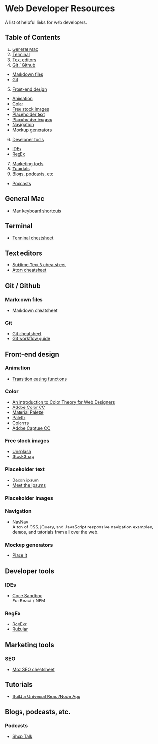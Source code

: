# Web Developer Resources
A list of helpful links for web developers.



## Table of Contents
1. [General Mac](#general-mac)
2. [Terminal](#terminal)
3. [Text editors](#text-editors)
4. [Git / Github](#git--github)
  - [Markdown files](#markdown-files)
  - [Git](#git)
5. [Front-end design](#front-end-design)
  - [Animation](#animation)
  - [Color](#color)
  - [Free stock images](#free-stock-images)
  - [Placeholder text](#placeholder-text)
  - [Placeholder images](#placeholder-images)
  - [Navigation](#navigation)
  - [Mockup generators](#mockup-generators)
6. [Developer tools](#developer-tools)
  - [IDEs](#ides)
  - [RegEx](#regex)
7. [Marketing tools](#marketing-tools)
8. [Tutorials](#tutorials)
9. [Blogs, podcasts, etc](#blogs-podcasts-etc)
  - [Podcasts](#podcasts)



## General Mac
- [Mac keyboard shortcuts](https://support.apple.com/en-us/HT201236)

## Terminal
- [Terminal cheatsheet](https://github.com/0nn0/terminal-mac-cheatsheet)

## Text editors
- [Sublime Text 3 cheatsheet](https://www.cheatography.com/tdeyle/cheat-sheets/sublime-text-3/)
- [Atom cheatsheet](http://blog.bugsnag.com/atom-editor-cheat-sheet)

## Git / Github

### Markdown files
- [Markdown cheatsheet](https://github.com/adam-p/markdown-here/wiki/Markdown-Cheatsheet)

### Git
- [Git cheatsheet](https://www.git-tower.com/blog/git-cheat-sheet)
- [Git workflow guide](http://rogerdudler.github.io/git-guide/)

## Front-end design

### Animation
- [Transition easing functions](http://easings.net/)

### Color
- [An Introduction to Color Theory for Web Designers](http://webdesign.tutsplus.com/articles/an-introduction-to-color-theory-for-web-designers--webdesign-1437)
- [Adobe Color CC](https://color.adobe.com/create/color-wheel/)
- [Material Palette](https://www.materialpalette.com/)
- [Palettr](http://palettr.com/)
- [Colorrrs](http://colorrrs.com/)
- [Adobe Capture CC](https://itunes.apple.com/us/app/adobe-capture-cc-tool-for/id1040200189?mt=8)

### Free stock images
- [Unsplash](https://unsplash.com)
- [StockSnap](https://stocksnap.io/)

### Placeholder text
- [Bacon ipsum](http://baconipsum.com/)
- [Meet the ipsums](http://meettheipsums.com/)

### Placeholder images

### Navigation
- [NavNav](http://navnav.co/)<br>
  A ton of CSS, jQuery, and JavaScript responsive navigation examples, demos, and tutorials from all over the web.

### Mockup generators
- [Place It](https://placeit.net/)

## Developer tools
### IDEs
- [Code Sandbox](https://codesandbox.io/)<br>
  For React / NPM

### RegEx
- [RegExr](http://regexr.com/)
- [Rubular](http://rubular.com/)

## Marketing tools
### SEO
- [Moz SEO cheatsheet](https://d2eeipcrcdle6.cloudfront.net/seo-cheat-sheet.pdf)

## Tutorials
- [Build a Universal React/Node App](https://scotch.io/tutorials/react-on-the-server-for-beginners-build-a-universal-react-and-node-app)

## Blogs, podcasts, etc.

### Podcasts
- [Shop Talk](http://shoptalkshow.com/)
